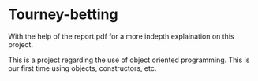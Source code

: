 # Tourney-betting

With the help of the report.pdf for a more indepth explaination on this project.

This is a project regarding the use of object oriented programming. This is our first time using objects, constructors, etc.
